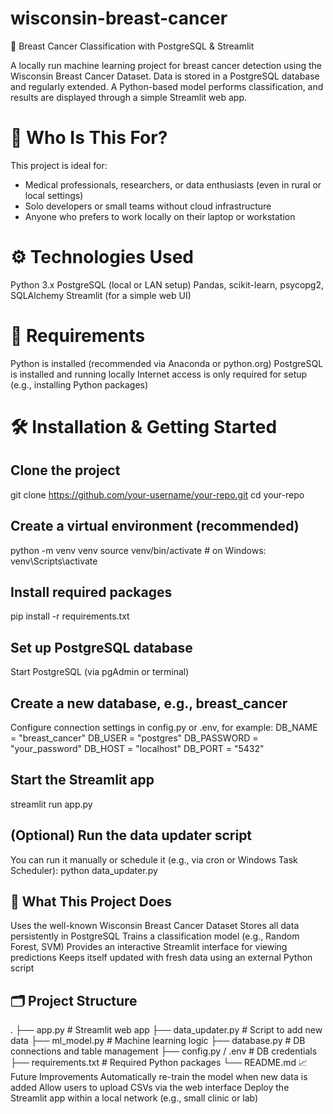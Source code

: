 # wisconsin-breast-cancer

🧠 Breast Cancer Classification with PostgreSQL & Streamlit

A locally run machine learning project for breast cancer detection using the Wisconsin Breast Cancer Dataset.
Data is stored in a PostgreSQL database and regularly extended. A Python-based model performs classification, and results are displayed through a simple Streamlit web app.

# 📌 Who Is This For?
This project is ideal for:

- Medical professionals, researchers, or data enthusiasts (even in rural or local settings)
- Solo developers or small teams without cloud infrastructure
- Anyone who prefers to work locally on their laptop or workstation

# ⚙️ Technologies Used
Python 3.x
PostgreSQL (local or LAN setup)
Pandas, scikit-learn, psycopg2, SQLAlchemy
Streamlit (for a simple web UI)

# 🧰 Requirements
Python is installed (recommended via Anaconda or python.org)
PostgreSQL is installed and running locally
Internet access is only required for setup (e.g., installing Python packages)

# 🛠️ Installation & Getting Started
## Clone the project
git clone https://github.com/your-username/your-repo.git
cd your-repo
## Create a virtual environment (recommended)
python -m venv venv
source venv/bin/activate  # on Windows: venv\Scripts\activate
## Install required packages
pip install -r requirements.txt
## Set up PostgreSQL database
Start PostgreSQL (via pgAdmin or terminal)
## Create a new database, e.g., breast_cancer
Configure connection settings in config.py or .env, for example:
DB_NAME = "breast_cancer"
DB_USER = "postgres"
DB_PASSWORD = "your_password"
DB_HOST = "localhost"
DB_PORT = "5432"
## Start the Streamlit app
streamlit run app.py
## (Optional) Run the data updater script
You can run it manually or schedule it (e.g., via cron or Windows Task Scheduler):
python data_updater.py
## 🧠 What This Project Does
Uses the well-known Wisconsin Breast Cancer Dataset
Stores all data persistently in PostgreSQL
Trains a classification model (e.g., Random Forest, SVM)
Provides an interactive Streamlit interface for viewing predictions
Keeps itself updated with fresh data using an external Python script

## 🗂️ Project Structure
.
├── app.py               # Streamlit web app
├── data_updater.py      # Script to add new data
├── ml_model.py          # Machine learning logic
├── database.py          # DB connections and table management
├── config.py / .env     # DB credentials
├── requirements.txt     # Required Python packages
└── README.md
📈 Future Improvements
Automatically re-train the model when new data is added
Allow users to upload CSVs via the web interface
Deploy the Streamlit app within a local network (e.g., small clinic or lab)
